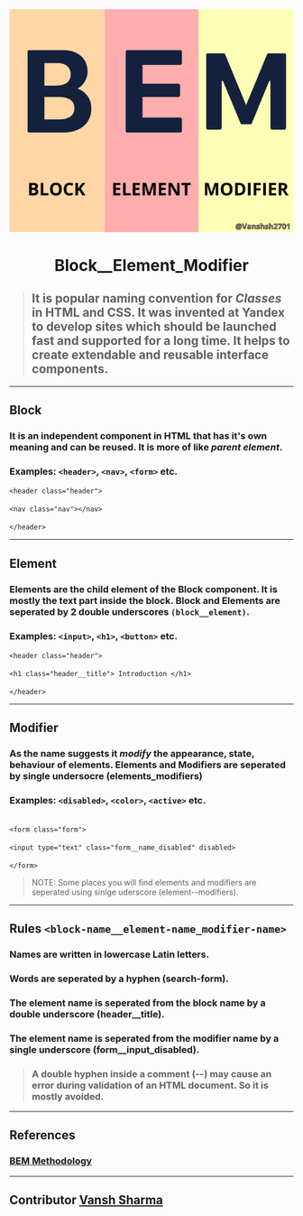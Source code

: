 <div align="center"><img src= "Images\BEM.png"></div>

<div align="center"><h1>Block__Element_Modifier</h1></div>


> ## It is popular naming convention for ***Classes*** in **HTML** and **CSS**. It was invented at Yandex to develop sites which should be launched fast and supported for a long time. It helps to create extendable and reusable interface components.

***

##  Block
### It is an independent component in HTML that has it's own meaning and can be reused. It is more of like *parent element*.
### Examples: `<header>`, `<nav>`, `<form>` etc.

```
<header class="header">

<nav class="nav"></nav>

</header>

```

*** 

##  Element
### Elements are the child element of the **Block** component. It is mostly the text part inside the block. **Block and Elements are seperated by 2 double underscores `(block__element)`**.
### Examples: `<input>`, `<h1>`, `<button>` etc.

```
<header class="header">

<h1 class="header__title"> Introduction </h1>

</header>

```

***

##  Modifier
### As the name suggests it ***modify*** the appearance, state, behaviour of elements. **Elements and Modifiers are seperated by single undersocre (elements_modifiers)**
### Examples: `<disabled>`, `<color>`, `<active>` etc.

```

<form class="form">

<input type="text" class="form__name_disabled" disabled>

</form>
```
> NOTE: Some places you will find elements and modifiers are seperated using sinlge uderscore (element--modifiers).


***
##  Rules `<block-name__element-name_modifier-name>`

###  Names are written in lowercase Latin letters.
###  Words are seperated by a hyphen (search-form).
###  The **element** name is seperated from the **block** name by a double underscore (header__title).
###  The **element** name is seperated from the **modifier** name by a single underscore (form__input_disabled).
> ###  A double hyphen inside a comment (--) may cause an error during validation of an HTML document. So it is mostly avoided.

***
##  References
### [BEM Methodology](https://en.bem.info/methodology/)

***
##  Contributor [Vansh Sharma](https://github.com/VanshSh)
